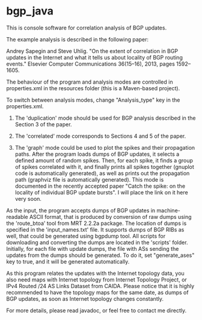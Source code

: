 bgp_java
========

This is console software for correlation analysis of BGP updates.

The example analysis is described in the following paper:

Andrey Sapegin and Steve Uhlig. "On the extent of correlation in BGP updates in the Internet and what it tells us about locality of BGP routing events." Elsevier Computer Communications 36(15–16), 2013, pages 1592–
1605.

The behaviour of the program and analysis modes are controlled in properties.xml in the resources folder (this is a Maven-based project).

To switch between analysis modes, change "Analysis_type" key in the properties.xml.

1. The 'duplication' mode should be used for BGP analysis described in the Section 3 of the paper.

2. The 'correlated' mode corresponds to Sections 4 and 5 of the paper.

3. The 'graph' mode could be used to plot the spikes and their propagation paths. After the program loads dumps of BGP updates, it selects a defined amount of random spikes. Then, for each spike, it finds a group of spikes correlated with it, and finally prints all spikes together (gnuplot code is automatically generated), as well as prints out the propagation path (graphviz file is automatically generated). This mode is documented in the recently accepted paper "Catch the spike: on the locality of individual BGP update bursts". I will place the link on it here very soon.


As the input, the program accepts dumps of BGP updates in machine-readable ASCII format, that is produced by conversion of raw dumps using the 'route_btoa' tool from MRT 2.2.2a package. The location of dumps is specified in the 'input_names.txt' file.
It supports dumps of BGP RIBs as well, that could be generated using bgpdump tool.
All scripts for downloading and converting the dumps are located in the 'scripts' folder.
Initially, for each file with update dumps, the file with ASs sending the updates from the dumps should be generated. To do it, set "generate_ases" key to true, and it will be generated automatically.

As this program relates the updates with the Internet topology data, you also need maps with Internet topology from Internet Topology Project, or IPv4 Routed /24 AS Links Dataset from CAIDA. Please notice that it is highly recommended to have the topology maps for the same date, as dumps of BGP updates, as soon as Internet topology changes constantly.

For more details, please read javadoc, or feel free to contact me directly.
